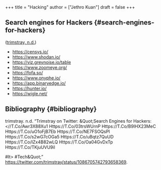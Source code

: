 +++
title = "Hacking"
author = ["Jethro Kuan"]
draft = false
+++

## Search engines for Hackers {#search-engines-for-hackers}

([trimstray, n.d.](#org6bd9869))

- <https://censys.io/>
- <https://www.shodan.io/>
- <https://viz.greynoise.io/table>
- <https://www.zoomeye.org/>
- <https://fofa.so/>
- <https://www.onyphe.io/>
- <https://app.binaryedge.io/>
- <https://hunter.io/>
- <https://wigle.net/>

## Bibliography {#bibliography}

<a id="org6bd9869"></a>trimstray. n.d. “Trimstray on Twitter: &Quot;Search Engines for Hackers:&#10;&#10;<//T.Co/Awr3X88Xu1
Https://T.Co/03trsWUrnP
Https://T.Co/B9IHX23MeC
Https://T.Co/uO1oFjB7Eb
Https://T.Co/NE7FSOQsPl
Https://T.Co/s2wG7cOGa5
Https://T.Co/uBqtz7QuUD
Https://T.Co/IZx4B82wLQ
Https://T.Co/Oa04GvDxTp
Https://T.Co/TKjuUVU9il

#It> #Tech&Quot;” <https://twitter.com/trimstray/status/1086705742793658369>.
